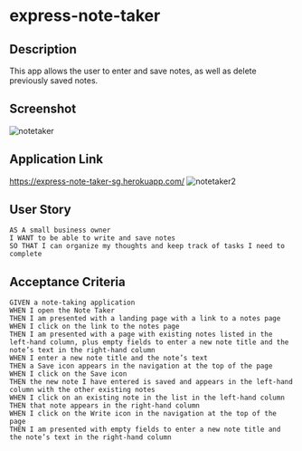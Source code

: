 # express-note-taker

## Description
This app allows the user to enter and save notes, as well as delete previously saved notes.

## Screenshot
![notetaker](https://user-images.githubusercontent.com/92000984/159100780-a130ce3c-651b-4f51-b6e4-ada438bc269c.png)

## Application Link
https://express-note-taker-sg.herokuapp.com/
![notetaker2](https://user-images.githubusercontent.com/92000984/159100782-18a21f37-793a-40df-86a2-96d8fa048a1a.png)

## User Story

```
AS A small business owner
I WANT to be able to write and save notes
SO THAT I can organize my thoughts and keep track of tasks I need to complete
```

## Acceptance Criteria

```
GIVEN a note-taking application
WHEN I open the Note Taker
THEN I am presented with a landing page with a link to a notes page
WHEN I click on the link to the notes page
THEN I am presented with a page with existing notes listed in the left-hand column, plus empty fields to enter a new note title and the note’s text in the right-hand column
WHEN I enter a new note title and the note’s text
THEN a Save icon appears in the navigation at the top of the page
WHEN I click on the Save icon
THEN the new note I have entered is saved and appears in the left-hand column with the other existing notes
WHEN I click on an existing note in the list in the left-hand column
THEN that note appears in the right-hand column
WHEN I click on the Write icon in the navigation at the top of the page
THEN I am presented with empty fields to enter a new note title and the note’s text in the right-hand column
```
